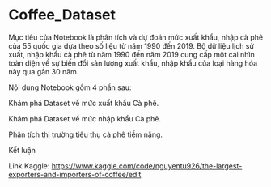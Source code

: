 # Coffee_Dataset
Mục tiêu của Notebook là phân tích và dự đoán mức xuất khẩu, nhập cà phê của 55 quốc gia dựa theo số liệu từ năm 1990 đến 2019. Bộ dữ liệu lịch sử xuất, nhập khẩu cà phê từ năm 1990 đến năm 2019 cung cấp một cái nhìn toàn diện về sự biến đổi sản lượng xuất khẩu, nhập khẩu của loại hàng hóa này qua gần 30 năm.

Nội dung Notebook gồm 4 phần sau:

Khám phá Dataset về mức xuất khẩu Cà phê.

Khám phá Dataset về mức nhập khẩu Cà phê.

Phân tích thị trường tiêu thụ cà phê tiềm năng.

Kết luận

Link Kaggle: https://www.kaggle.com/code/nguyentu926/the-largest-exporters-and-importers-of-coffee/edit
